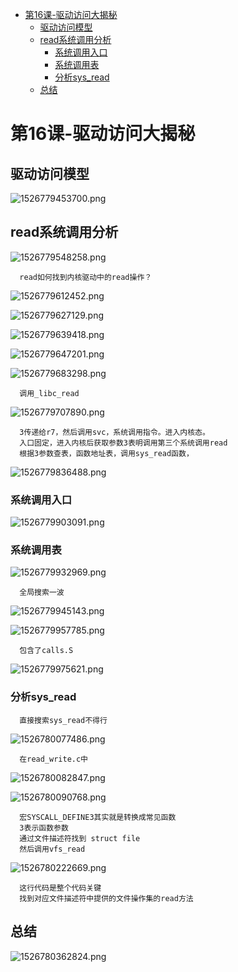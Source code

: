 <!-- TOC depthFrom:1 depthTo:6 withLinks:1 updateOnSave:1 orderedList:0 -->

- [第16课-驱动访问大揭秘](#第16课-驱动访问大揭秘)
	- [驱动访问模型](#驱动访问模型)
	- [read系统调用分析](#read系统调用分析)
		- [系统调用入口](#系统调用入口)
		- [系统调用表](#系统调用表)
		- [分析sys_read](#分析sysread)
	- [总结](#总结)

<!-- /TOC -->

# 第16课-驱动访问大揭秘

## 驱动访问模型

![1526779453700.png](image/1526779453700.png)

## read系统调用分析

![1526779548258.png](image/1526779548258.png)

      read如何找到内核驱动中的read操作？

![1526779612452.png](image/1526779612452.png)

![1526779627129.png](image/1526779627129.png)

![1526779639418.png](image/1526779639418.png)

![1526779647201.png](image/1526779647201.png)

![1526779683298.png](image/1526779683298.png)

      调用_libc_read

![1526779707890.png](image/1526779707890.png)

      3传递给r7，然后调用svc，系统调用指令。进入内核态。
      入口固定，进入内核后获取参数3表明调用第三个系统调用read
      根据3参数查表，函数地址表，调用sys_read函数，

![1526779836488.png](image/1526779836488.png)

### 系统调用入口

![1526779903091.png](image/1526779903091.png)

### 系统调用表

![1526779932969.png](image/1526779932969.png)

      全局搜索一波

![1526779945143.png](image/1526779945143.png)

![1526779957785.png](image/1526779957785.png)

      包含了calls.S

![1526779975621.png](image/1526779975621.png)


### 分析sys_read

      直接搜索sys_read不得行

![1526780077486.png](image/1526780077486.png)

      在read_write.c中

![1526780082847.png](image/1526780082847.png)

![1526780090768.png](image/1526780090768.png)

      宏SYSCALL_DEFINE3其实就是转换成常见函数
      3表示函数参数
      通过文件描述符找到 struct file
      然后调用vfs_read

![1526780222669.png](image/1526780222669.png)

      这行代码是整个代码关键
      找到对应文件描述符中提供的文件操作集的read方法

## 总结


![1526780362824.png](image/1526780362824.png)
